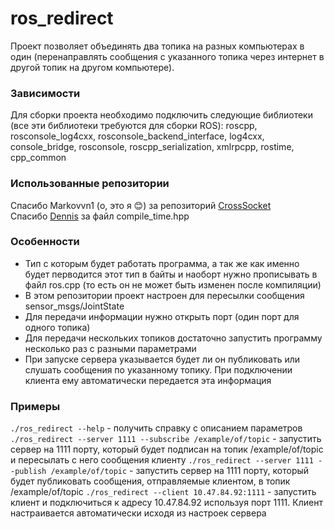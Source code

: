 # ros_redirect

Проект позволяет объединять два топика на разных компьютерах в один (перенаправлять сообщения с указанного топика через интернет в другой топик на другом компьютере).

### Зависимости
Для сборки проекта необходимо подключить следующие библиотеки (все эти библиотеки требуются для сборки ROS):
roscpp, rosconsole_log4cxx, rosconsole_backend_interface, log4cxx, console_bridge, rosconsole, roscpp_serialization, xmlrpcpp, rostime, cpp_common

### Использованные репозитории
Спасибо Markovvn1 (о, это я :blush:) за репозиторий [CrossSocket](https://github.com/Markovvn1/CrossSocket)   
Спасибо [Dennis](instructable.com/member/nqtronix) за файл compile_time.hpp

### Особенности
- Тип с которым будет работать программа, а так же как именно будет перводится этот тип в байты и наоборт нужно прописывать в файл ros.cpp (то есть он не может быть изменен после компиляции)
- В этом репозитории проект настроен для пересылки сообщения sensor_msgs/JointState
-  Для передачи информации нужно открыть порт (один порт для одного топика)
- Для передачи нескольких топиков достаточно запустить программу несколько раз с разными параметрами
- При запуске сервера указывается будет ли он публиковать или слушать сообщения по указанному топику. При подключении клиента ему автоматически передается эта информация

### Примеры
`./ros_redirect --help` - получить справку с описанием параметров
`./ros_redirect --server 1111 --subscribe /example/of/topic` - запустить сервер на 1111 порту, который будет подписан на топик /example/of/topic и пересылать с него сообщения клиенту
`./ros_redirect --server 1111 --publish /example/of/topic` - запустить сервер на 1111 порту, который будет публиковать сообщения, отправляемые клиентом, в топик /example/of/topic
`./ros_redirect --client 10.47.84.92:1111` - запустить клиент и подключиться к адресу  10.47.84.92 используя порт 1111. Клиент настраивается автоматически исходя из настроек сервера
